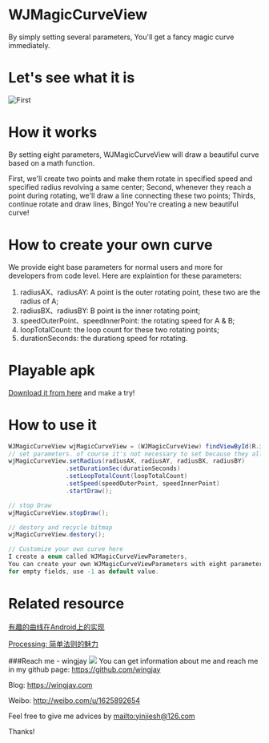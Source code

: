 # WJMagicCurveView
By simply setting several parameters, You'll get a fancy magic curve immediately.

# Let's see what it is
![First](https://wingjay.com/img/%E6%9C%89%E8%B6%A3%E7%9A%84%E6%9B%B2%E7%BA%BF%E5%9C%A8Android%E4%B8%8A%E7%9A%84%E5%AE%9E%E7%8E%B0/ring.gif)

# How it works
By setting eight parameters, WJMagicCurveView will draw a beautiful curve based on a math function.

First, we'll create two points and make them rotate in specified speed and specified radius revolving a same center;
Second, whenever they reach a point during rotating, we'll draw a line connecting these two points;
Thirds, continue rotate and draw lines, Bingo! You're creating a new beautiful curve!

# How to create your own curve
We provide eight base parameters for normal users and more for developers from code level. Here are explaintion for these parameters:

1. radiusAX、radiusAY:  A point is the outer rotating point, these two are the radius of A;
2. radiusBX、radiusBY:  B point is the inner rotating point;
3. speedOuterPoint、speedInnerPoint: the rotating speed for A & B;
4. loopTotalCount: the loop count for these two rotating points;
5. durationSeconds: the durationg speed for rotating.

# Playable apk
[Download it from here](https://github.com/wingjay/WJMagicCurveView/raw/master/demo.apk) and make a try!

# How to use it
```java
WJMagicCurveView wjMagicCurveView = (WJMagicCurveView) findViewById(R.id.wj_magic_curve_view);
// set parameters. of course it's not necessary to set because they all have default value
wjMagicCurveView.setRadius(radiusAX, radiusAY, radiusBX, radiusBY)
                .setDurationSec(durationSeconds)
                .setLoopTotalCount(loopTotalCount)
                .setSpeed(speedOuterPoint, speedInnerPoint)
                .startDraw();
```
```java
// stop Draw
wjMagicCurveView.stopDraw();
```
```java
// destory and recycle bitmap
wjMagicCurveView.destory();
```
```java
// Customize your own curve here
I create a enum called WJMagicCurveViewParameters, 
You can create your own WJMagicCurveViewParameters with eight parameters,
for empty fields, use -1 as default value.
```

# Related resource
[有趣的曲线在Android上的实现](https://wingjay.com/2016/01/25/%E6%9C%89%E8%B6%A3%E7%9A%84%E6%9B%B2%E7%BA%BF%E5%9C%A8Android%E4%B8%8A%E7%9A%84%E5%AE%9E%E7%8E%B0/)

[Processing: 简单法则的魅力](http://mp.weixin.qq.com/s?__biz=MzA4NTc5MDU5OQ==&mid=411441608&idx=1&sn=5e846a882f58a7ba1b5312bdbeaafccf&scene=23&srcid=0120GiYhMXjmNDoN9MFQj7f5#rd)

###Reach me - wingjay
![](http://tp3.sinaimg.cn/1625892654/180/5739331233/1)
You can get information about me and reach me in my github page: https://github.com/wingjay

Blog: https://wingjay.com

Weibo: http://weibo.com/u/1625892654

Feel free to give me advices by <mailto:yinjiesh@126.com>

Thanks!

